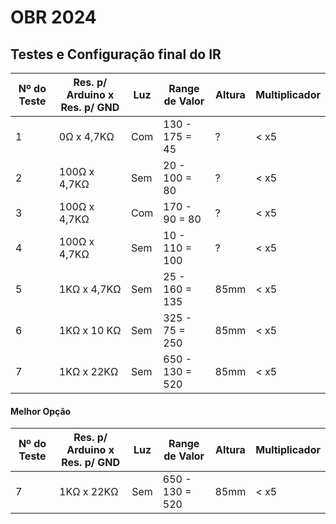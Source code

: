 # OBR 2024
## Testes e Configuração final do IR

| Nº do Teste | Res. p/ Arduino x Res. p/ GND | Luz | Range de Valor  | Altura | Multiplicador |
|-------------|-------------------------------|-----|-----------------|--------|---------------|
| 1           | 0Ω x 4,7KΩ                    | Com | 130 - 175 = 45  | ?      | < x5          |
| 2           | 100Ω x 4,7KΩ                  | Sem | 20 - 100 = 80   | ?      | < x5          |
| 3           | 100Ω x 4,7KΩ                  | Com | 170 - 90 = 80   | ?      | < x5          |
| 4           | 100Ω x 4,7KΩ                  | Sem | 10 - 110 = 100  | ?      | < x5          |
| 5           | 1KΩ x 4,7KΩ                   | Sem | 25 - 160 = 135  | 85mm   | < x5          |
| 6           | 1KΩ x 10 KΩ                   | Sem | 325 - 75 = 250  | 85mm   | < x5          |
| 7           | 1KΩ x 22KΩ                    | Sem | 650 - 130 = 520 | 85mm   | < x5          |

#### Melhor Opção

| Nº do Teste | Res. p/ Arduino x Res. p/ GND | Luz | Range de Valor  | Altura | Multiplicador |
|-------------|-------------------------------|-----|-----------------|--------|---------------|
| 7           | 1KΩ x 22KΩ                    | Sem | 650 - 130 = 520 | 85mm   | < x5          |
